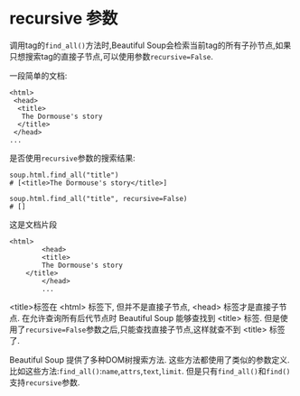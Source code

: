 # recursive 参数

调用tag的`find_all()`方法时,Beautiful Soup会检索当前tag的所有子孙节点,如果只想搜索tag的直接子节点,可以使用参数`recursive=False`.

一段简单的文档:

```text
<html>
 <head>
  <title>
   The Dormouse's story
  </title>
 </head>
...
```

是否使用`recursive`参数的搜索结果:

```text
soup.html.find_all("title")
# [<title>The Dormouse's story</title>]

soup.html.find_all("title", recursive=False)
# []
```

这是文档片段

```text
<html>
        <head>
        <title>
        The Dormouse's story
    </title>
        </head>
        ...
```

&lt;title&gt;标签在 &lt;html&gt; 标签下, 但并不是直接子节点, &lt;head&gt; 标签才是直接子节点. 在允许查询所有后代节点时 Beautiful Soup 能够查找到 &lt;title&gt; 标签. 但是使用了`recursive=False`参数之后,只能查找直接子节点,这样就查不到 &lt;title&gt; 标签了.

Beautiful Soup 提供了多种DOM树搜索方法. 这些方法都使用了类似的参数定义. 比如这些方法:`find_all()`:`name`,`attrs`,`text`,`limit`. 但是只有`find_all()`和`find()`支持`recursive`参数.

